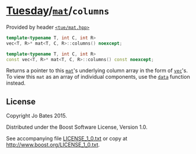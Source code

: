 [Tuesday](../../../README.md)/[`mat`](../../headers/mat.md)/`columns`
=====================================================================
Provided by header [`<tue/mat.hpp>`](../../headers/mat.md)

```c++
template<typename T, int C, int R>
vec<T, R>* mat<T, C, R>::columns() noexcept;

template<typename T, int C, int R>
const vec<T, R>* mat<T, C, R>::columns() const noexcept;
```

Returns a pointer to this [`mat`](../../headers/mat.md)'s underlying column
array in the form of [`vec`](../../headers/vec.md)'s. To view this `mat` as an
array of individual components, use the [`data`](data.md) function instead.

License
-------
Copyright Jo Bates 2015.

Distributed under the Boost Software License, Version 1.0.

See accompanying file [LICENSE_1_0.txt](../../../LICENSE_1_0.txt) or copy at
http://www.boost.org/LICENSE_1_0.txt.
